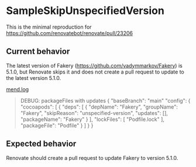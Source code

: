 # SampleSkipUnspecifiedVersion

This is the minimal reproduction for https://github.com/renovatebot/renovate/pull/23206 

## Current behavior

The latest version of Fakery (https://github.com/vadymmarkov/Fakery) is 5.1.0, but Renovate skips it and does not create a pull request to update to the latest version 5.1.0.

[mend.log](https://github.com/maoyama/SampleSkipUnspecifiedVersion/files/12000028/mend.log)
> DEBUG: packageFiles with updates
{
  "baseBranch": "main"
  "config": {
    "cocoapods": [
      {
        "deps": [
          {
            "depName": "Fakery",
            "groupName": "Fakery",
            "skipReason": "unspecified-version",
            "updates": [],
            "packageName": "Fakery"
          }
        ],
        "lockFiles": [
          "Podfile.lock"
        ],
        "packageFile": "Podfile"
      }
    ]
  }
}


## Expected behavior

Renovate should create a pull request to update Fakery to version 5.1.0.

